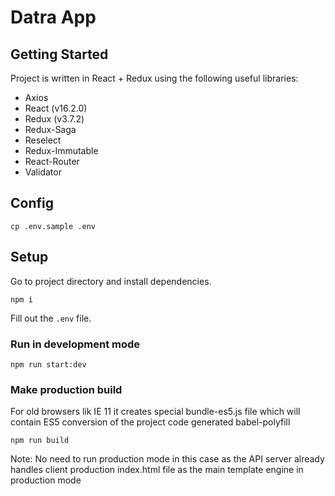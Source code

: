 # Datra App

## Getting Started

Project is written in React + Redux using the following useful libraries:
* Axios
* React (v16.2.0)
* Redux (v3.7.2)
* Redux-Saga
* Reselect
* Redux-Immutable
* React-Router
* Validator

## Config

```console
cp .env.sample .env
```

## Setup

Go to project directory and install dependencies.

```
npm i
```

Fill out the `.env` file.

### Run in development mode

```
npm run start:dev
```

### Make production build
For old browsers lik IE 11 it creates special bundle-es5.js file which will contain ES5 conversion of the
project code generated babel-polyfill

```
npm run build
```

Note: No need to run production mode in this case as the API server already handles client production index.html file as the main
template engine in production mode


